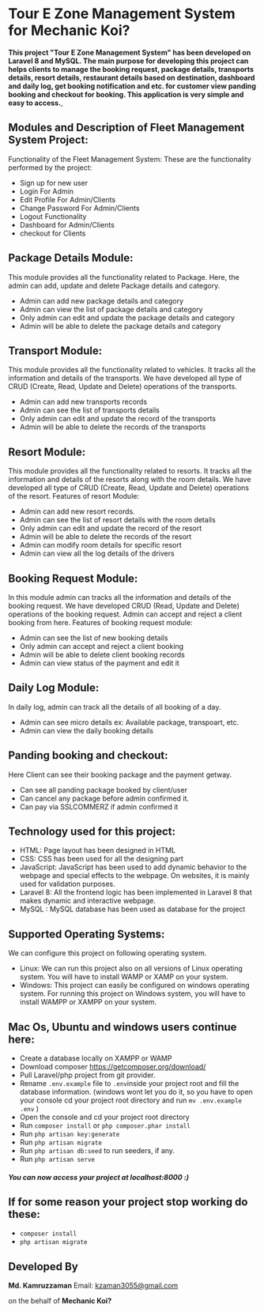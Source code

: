 # Tour E Zone Management System for Mechanic Koi?

**This project "Tour E Zone Management System" has been developed on Laravel 8 and MySQL. The main purpose for developing this project can helps  clients to manage the booking request, package details, transports details, resort details, restaurant details based on destination, dashboard and daily log, get booking notification and etc. for customer view panding booking and checkout for booking. This application is very simple and easy to access.**, 

## Modules and Description of Fleet Management System Project:
Functionality of the Fleet Management System:
These are the functionality performed by the project:
- Sign up for new user
- Login For Admin
- Edit Profile For Admin/Clients
- Change Password For Admin/Clients
- Logout Functionality
- Dashboard for Admin/Clients
- checkout for Clients

## Package Details Module:
This module provides all the functionality related to Package. Here, the admin can add, update and delete Package details and category.
- Admin can add new package details and category
- Admin can view the list of package details and category
- Only admin can edit and update the package details and category
- Admin will be able to delete the package details and category

## Transport Module:
This module provides all the functionality related to vehicles. It tracks all the information and details of the transports. We have developed all type of CRUD (Create, Read, Update and Delete) operations of the transports.
- Admin can add new transports records
- Admin can see the list of transports details
- Only admin can edit and update the record of the transports
- Admin will be able to delete the records of the transports

## Resort Module:
This module provides all the functionality related to resorts. It tracks all the information and details of the resorts along with the room details. We have developed all type of CRUD (Create, Read, Update and Delete) operations of the resort. Features of resort Module:
- Admin can add new resort records.
- Admin can see the list of resort details with the room details
- Only admin can edit and update the record of the resort
- Admin will be able to delete the records of the resort
- Admin can modify room details for specific resort
- Admin can view all the log details of the drivers

## Booking Request Module:
In this module admin can tracks all the information and details of the booking request. We have developed CRUD (Read, Update and Delete) operations of the booking request. Admin can accept and reject a client booking from here. Features of booking request module:
- Admin can see the list of new booking details
- Only admin can accept and reject a client booking
- Admin will be able to delete client booking records
- Admin can view status of the payment and edit it

## Daily Log Module:
In daily log, admin can track all the details of all booking of a day.
- Admin can see micro details ex: Available package, transpoart, etc.
- Admin can view the daily booking details

## Panding booking and checkout:
Here Client can see their booking package and the payment getway.
- Can see all panding package booked by client/user
- Can cancel any package before admin confirmed it.
- Can pay via SSLCOMMERZ if admin confirmed it

## Technology used for this project:
- HTML: Page layout has been designed in HTML
- CSS: CSS has been used for all the designing part
- JavaScript: JavaScript has been used to add dynamic behavior to the webpage and special effects to the webpage. On websites, it is mainly used for validation purposes.
- Laravel 8: All the frontend logic has been implemented in Laravel 8 that makes dynamic and interactive webpage.
- MySQL : MySQL database has been used as database for the project

## Supported Operating Systems:
We can configure this project on following operating system.
- Linux: We can run this project also on all versions of Linux operating system. You will have to install WAMP or XAMP on your system.
- Windows: This project can easily be configured on windows operating system. For running this project on Windows system, you will have to install WAMPP or XAMPP on your system.

## Mac Os, Ubuntu and windows users continue here:
- Create a database locally on XAMPP or WAMP
- Download composer https://getcomposer.org/download/
- Pull Laravel/php project from git provider.
- Rename `.env.example` file to `.env`inside your project root and fill the database information.
  (windows wont let you do it, so you have to open your console cd your project root directory and run `mv .env.example .env` )
- Open the console and cd your project root directory
- Run ```composer install``` or ```php composer.phar install```
- Run ```php artisan key:generate```
- Run ```php artisan migrate```
- Run ```php artisan db:seed``` to run seeders, if any.
- Run ```php artisan serve```

##### You can now access your project at localhost:8000 :)

## If for some reason your project stop working do these:
- ```composer install```
- ```php artisan migrate```


## Developed By

**Md. Kamruzzaman**
Email: kzaman3055@gmail.com

on the behalf of **Mechanic Koi?**
